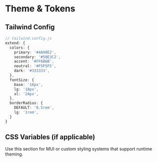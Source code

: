 # Theme & Tokens

## Tailwind Config

```ts
// tailwind.config.js
extend: {
  colors: {
    primary: '#4A90E2',
    secondary: '#50E3C2',
    accent: '#FF6B6B',
    neutral: '#F5F5F5',
    dark: '#333333',
  },
  fontSize: {
    base: '16px',
    lg: '18px',
    xl: '24px',
  },
  borderRadius: {
    DEFAULT: '0.5rem',
    lg: '1rem',
  }
}
```

## CSS Variables (if applicable)

Use this section for MUI or custom styling systems that support runtime theming.
